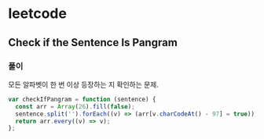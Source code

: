# leetcode

## Check if the Sentence Is Pangram

### 풀이

모든 알파벳이 한 번 이상 등장하는 지 확인하는 문제.

```js
var checkIfPangram = function (sentence) {
  const arr = Array(26).fill(false);
  sentence.split('').forEach((v) => (arr[v.charCodeAt() - 97] = true));
  return arr.every((v) => v);
};
```
